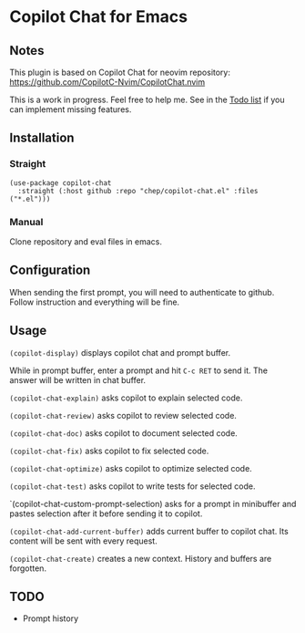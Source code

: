# Copilot Chat for Emacs
## Notes
This plugin is based on Copilot Chat for neovim repository: https://github.com/CopilotC-Nvim/CopilotChat.nvim

This is a work in progress. Feel free to help me. See in the [Todo list](#todo) if you can implement missing features.

## Installation
### Straight
```
(use-package copilot-chat
  :straight (:host github :repo "chep/copilot-chat.el" :files ("*.el")))
```

### Manual
Clone repository and eval files in emacs.

## Configuration
When sending the first prompt, you will need to authenticate to github. Follow instruction and everything will be fine.

## Usage
`(copilot-display)` displays copilot chat and prompt buffer.

While in prompt buffer, enter a prompt and hit `C-c RET` to send it. The answer will be written in chat buffer.

`(copilot-chat-explain)` asks copilot to explain selected code.

`(copilot-chat-review)` asks copilot to review selected code.

`(copilot-chat-doc)` asks copilot to document selected code.

`(copilot-chat-fix)` asks copilot to fix selected code.

`(copilot-chat-optimize)` asks copilot to optimize selected code.

`(copilot-chat-test)` asks copilot to write tests for selected code.

`(copilot-chat-custom-prompt-selection) asks for a prompt in minibuffer and pastes selection after it before sending it to copilot.

`(copilot-chat-add-current-buffer)` adds current buffer to copilot chat. Its content will be sent with every request.

`(copilot-chat-create)` creates a new context. History and buffers are forgotten.

## TODO
- Prompt history

